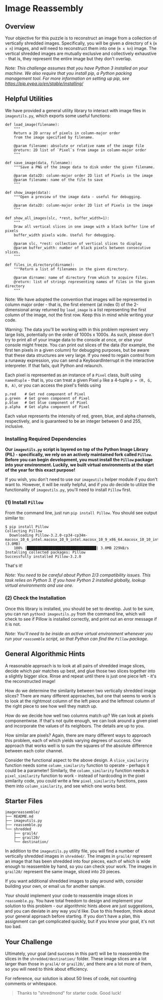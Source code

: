 # Image Reassembly

## Overview

Your objective for this puzzle is to reconstruct an image from a collection of vertically shredded images. Specifically, you will be given a directory of `k` (`m x n`) images, and will need to reconstruct them into one (`m x kn`) image. The vertical shredded images are mutually exclusive and collectively exhaustive - that is, they represent the entire image but they don't overlap.

*Note: This challenge assumes that you have Python 3 installed on your machine. We also require that you install pip, a Python packing management tool. For more information on setting up pip, see https://pip.pypa.io/en/stable/installing/*

## Helpful Utilities

We have provided a general utility library to interact with image files in `imageutils.py`, which exports some useful functions:

```
def load_image(filename):
    """
    Return a 2D array of pixels in column-major order
    from the image specified by filename.

    @param filename: absolute or relative name of the image file
    @return: 2D list of `Pixel`s from image in column-major order
    """
    
def save_image(data, filename):
    """Save a PNG of the image data to disk under the given filename.

    @param data2D: column-major order 2D list of Pixels in the image
    @param filename: name of the file to save
    """

def show_image(data):
    """Open a preview of the image data - useful for debugging.

    @param data2D: column-major order 2D list of Pixels in the image
    """

def show_all_images(slc, *rest, buffer_width=1):
    """
    Draw all vertical slices in one image with a black buffer line of pixels
    buffer_width pixels wide. Useful for debugging.

    @param slc, *rest: collection of vertical slices to display
    @param buffer_width: number of black pixels between consecutive slices.
    """
    
def files_in_directory(dirname):
    """Return a list of filenames in the given directory.

    @param dirname: name of directory from which to acquire files.
    @return: list of strings representing names of files in the given directory
    """
```

Note: We have adopted the convention that images will be represented in column major order - that is, the first element (at index 0) of the 2-dimensional array returned by `load_image` is a list representing the first column of the image, not the first row. Keep this in mind while writing your code.

Warning: The data you'll be working with in this problem represent very large lists, potentially on the order of 1000s x 1000s. As such, please don't try to print all of your image data to the console at once, or else your console might freeze. You can print out slices of the data (for example, the first ten pixels in a given column) for debugging purposes, but be aware that these data structures are very large. If you need to regain control from a runaway expression, you can send a KeyboardInterrupt in the interactive interpreter. If that fails, quit Python and relaunch.

Each pixel is represented as an instance of a `Pixel` class, built using `namedtuple` - that is, you can treat a given Pixel `p` like a 4-tuple  `p = (R, G, B, A)`, or you can access the pixel's fields using

```
p.red    # Get red component of Pixel
p.green  # Get green component of Pixel
p.blue   # Get blue component of Pixel
p.alpha  # Get alpha component of Pixel
```

Each value represents the intensity of red, green, blue, and alpha channels, respectively, and is guaranteed to be an integer between 0 and 255, inclusive.

### Installing Required Dependencies

**Our `imageutils.py` script is layered on top of the Python Image Library (PIL) - specifically, we rely on an actively maintained fork called `Pillow`. Before you can begin development, you must install the `Pillow` package into your environment. Luckily, we built virtual environments at the start of the year for this exact purpose!**

If you wish, you don't need to use our `imageutils` helper module if you don't want to. However, it will be *really* helpful, and if you *do* decide to utilize the functionality of `imageutils.py`, you'll need to install `Pillow` first.

### (1) Install `Pillow`

From the command line, just run `pip install Pillow`. You should see output similar to:

```
$ pip install Pillow
Collecting Pillow
  Downloading Pillow-3.2.0-cp34-cp34m-macosx_10_6_intel.macosx_10_9_intel.macosx_10_9_x86_64.macosx_10_10_intel.macosx_10_10_x86_64.whl (3.0MB)
    100% |████████████████████████████████| 3.0MB 229kB/s
Installing collected packages: Pillow
Successfully installed Pillow-3.2.0
```

That's it!

*Note: You need to be careful about Python 2/3 compatibility issues. This task relies on Python 3. If you have Python 2 installed globally, lookup virtual environments and use one.*

### (2) Check the Installation

Once this library is installed, you should be set to develop. Just to be sure, you can run `python3 imageutils.py` from the command line, which will check to see if Pillow is installed correctly, and print out an error message if it is not.

*Note: You'll need to be inside an active virtual environment whenever you run your `reassemble` script, so that Python can find the `Pillow` package.*

## General Algorithmic Hints

A reasonable approach is to look at all pairs of shredded image slices, decide which pair matches up best, and glue those two slices together into a slightly bigger slice. Rinse and repeat until there is just one piece left - it's the reconstructed image!

How do we determine the similarity between two vertically shredded image slices? There are many different approaches, but one that seems to work is to look at the rightmost column of the left piece and the leftmost column of the right piece to see how well they match up.

How do we decide how well two columns match up? We can look at pixels componentwise. If that's not quite enough, we can look around a given pixel and incorporate the values of its neighbors. The details are up to you.

How similar are pixels? Again, there are many different ways to approach this problem, each of which yields varying degrees of success. One approach that works well is to sum the squares of the absolute difference between each color channel.

Consider the functional aspect to the above design. A `slice_similarity` function needs some `column_similarity` function to operate - perhaps it could be a parameter! Similarly, the `column_similarity` function needs a `pixel_similarity` function to work - instead of hardcoding in the pixel similarity code, you could write a few `pixel_similarity` functions, pass them into `column_similarity`, and see which one works best.

## Starter Files
	
```
imagereassemble/
├── README.md
├── imageutils.py
├── reassemble.py
└── shredded
    ├── grail4/
    ├── grail20/
    └── destination/
```

In addition to the `imageutils.py` utility file, you will find a number of vertically shredded images in `shredded/`. The images in `grail4/` represent an image that has been shredded into four pieces, each of which is wide enough to reassemble by hand, so you can check your work. The images in `grail20/` represent the same image, sliced into 20 pieces.

If you want additional shredded images to play around with, consider building your own, or email us for another sample.

Your should implement your code to reassemble image slices in `reassemble.py`. You have total freedom to design and implement your solution to this problem - our algorithmic hints above are just suggestions, and you can deviate in any way you'd like. Due to this freedom, think about your general approach before starting. If you don't have a plan, this assignment can get complicated quickly, but if you know your goal, it's not too bad.

## Your Challenge

Ultimately, your goal (and success in this part) will be to reassemble the slices in the `shredded/destination/` folder. These image slices are a lot larger than those in `grail4/` or `grail20/`, and there are a lot more of them, so you will need to think about efficiency.

For reference, our solution is about 50 lines of code, not counting comments or whitespace.

> Thanks to "shredmond" for starter code. Good luck!
